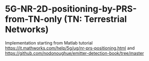 # 5G-NR-2D-positioning-by-PRS-from-TN-only (TN: Terrestrial Networks)

Implementation starting from Matlab tutorial https://it.mathworks.com/help/5g/ug/nr-prs-positioning.html and https://github.com/nodonoughue/emitter-detection-book/tree/master
